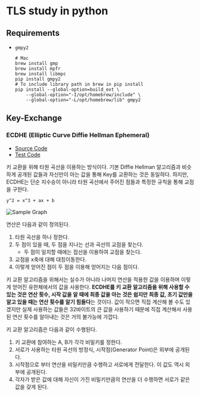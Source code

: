 # TLS study in python  

## Requirements

- `gmpy2`

	```shell
	# Mac
	brew install gmp
	brew install mpfr
	brew install libmpc
	pip install gmpy2
	# To include library path in brew in pip install
	pip install --global-option=build_ext \
		--global-option="-I/opt/homebrew/include" \
		--global-option="-L/opt/homebrew/lib" gmpy2  
	```

## Key-Exchange  
  
### ECDHE (Elliptic Curve Diffie Hellman Ephemeral)

- [Source Code](tls/keyexchange/ec.py)
- [Test Code](tests/keyexchange/test_ec.py)

키 교환을 위해 타원 곡선을 이용하는 방식이다. 기본 Diffie Hellman 알고리즘과 비슷하게 공개된 값들과 자신만이 아는 값을 통해 Key를 교환하는 것은 동일하다. 하지만, ECDHE는 단순 지수승이 아니라 타원 곡선에서 주어진 점들과 특정한 규칙을 통해 교점을 구한다.

```bash
y^2 = x^3 + ax + b
```

![Sample Graph](https://user-images.githubusercontent.com/20959767/136698843-1879f906-939f-47ec-9041-dca8131d3b20.png)

연산은 다음과 같이 정의된다. 

1. 타원 곡선을 하나 정한다.
2. 두 점이 있을 때, 두 점을 지나는 선과 곡선의 교점을 찾는다.
	- 두 점이 일치할 때에는 접선을 이용하여 교점을 찾는다.
3. 교점을 x축에 대해 대칭이동한다.
4. 이렇게 얻어진 점이 두 점을 이용해 얻어지는 다음 점이다.

키 교환 알고리즘을 위해서는 실수가 아니라 나머지 연산을 적용한 값을 이용하며 이렇게 얻어진 유한체에서의 값을 사용한다. **ECDHE를 키 교환 알고리즘을 위해 사용할 수 있는 것은 연산 횟수, 시작 값을 알 때에 최종 값을 아는 것은 쉽지만 최종 값, 초기 값만을 알고 있을 때는 연산 횟수를 알기 힘들다**는 것이다. 값이 작으면 직접 계산해 볼 수도 있겠지만 실제 사용하는 값들은 32바이트의 큰 값을 사용하기 때문에 직접 계산해서 사용된 연산 횟수를 알아내는 것은 거의 불가능에 가깝다.

키 교환 알고리즘은 다음과 같이 수행된다.

1. 키 교환에 참여하는 A, B가 각각 비밀키를 정한다.
2. 서로가 사용하는 타원 곡선의 방정식, 시작점(Generator Point)은 외부에 공개된다.
3. 시작점으로 부터 연산을 비밀키만큼 수행하고 서로에게 전달한다. 이 값도 역시 외부에 공개된다.
4. 각자가 받은 값에 대해 자신이 가진 비밀키만큼의 연산을 더 수행하면 서로가 같은 값을 갖게 된다.
